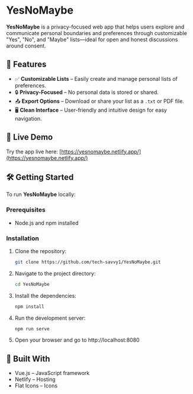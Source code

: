 # YesNoMaybe

**YesNoMaybe** is a privacy-focused web app that helps users explore and communicate personal boundaries and preferences through customizable "Yes", "No", and "Maybe" lists—ideal for open and honest discussions around consent.

## 🌟 Features

- ✅ **Customizable Lists** – Easily create and manage personal lists of preferences.
- 🔒 **Privacy-Focused** – No personal data is stored or shared.
- 📤 **Export Options** – Download or share your list as a `.txt` or PDF file.
- 🖥️ **Clean Interface** – User-friendly and intuitive design for easy navigation.

## 🚀 Live Demo

Try the app live here: [https://yesnomaybe.netlify.app/](https://yesnomaybe.netlify.app/)

## 🛠️ Getting Started

To run **YesNoMaybe** locally:

### Prerequisites

- Node.js and npm installed

### Installation

1. Clone the repository:
   ```bash
   git clone https://github.com/tech-savvy1/YesNoMaybe.git
   
2. Navigate to the project directory:
   ```bash
   cd YesNoMaybe
   
3. Install the dependencies: 
   ```bash
   npm install

5. Run the development server:
   ```bash
   npm run serve

6. Open your browser and go to http://localhost:8080


## 🧩 Built With

 - Vue.js – JavaScript framework
 - Netlify – Hosting
 - Flat Icons – Icons
